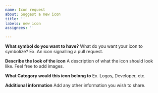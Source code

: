 ```yaml
---
name: Icon request
about: Suggest a new icon
title: ''
labels: new icon
assignees: ''

---
```


**What symbol do you want to have?**
What do you want your icon to symbolize? Ex. An icon signalling a pull request.

**Describe the look of the icon**
A description of what the icon should look like. Feel free to add images.

**What Category would this icon belong to**
Ex. Logos, Developer, etc.

**Additional information**
Add any other information you wish to share.
